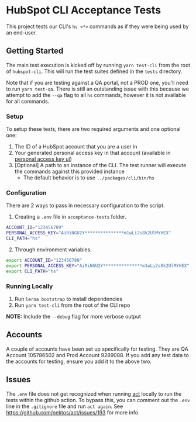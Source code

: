 # HubSpot CLI Acceptance Tests

This project tests our CLI's `hs <*>` commands as if they were being used by an end-user.

## Getting Started

The main test execution is kicked off by running `yarn test-cli` from the root of `hubspot-cli`. This will run the test suites defined in the `tests` directory.

Note that if you are testing against a QA portal, not a PROD one, you'll need to run `yarn test-qa`. There is still an outstanding issue with this because we attempt to add the `--qa` flag to all `hs` commands, however it is not available for all commands.

### Setup

To setup these tests, there are two required arguments and one optional one:

1. The ID of a HubSpot account that you are a user in
2. Your generated personal access key in that account (available in [personal access key ui](https://app.hubspot.com/l/personal-access-key))
3. [Optional] A path to an instance of the CLI. The test runner will execute the commands against this provided instance
   - The default behavior is to use `../packages/cli/bin/hs`

### Configuration

There are 2 ways to pass in necessary configuration to the script.

1. Creating a `.env` file in `acceptance-tests` folder.

```bash
ACCOUNT_ID="123456789"
PERSONAL_ACCESS_KEY="AiRiNGU2Y***************m1wLi2s8k2UlMYHEX"
CLI_PATH="hs"
```

2. Through environment variables.

```bash
export ACCOUNT_ID="123456789"
export PERSONAL_ACCESS_KEY="AiRiNGU2Y***************m1wLi2s8k2UlMYHEX"
export CLI_PATH="hs"
```

### Running Locally

1. Run `lerna bootstrap` to install dependencies
2. Run `yarn test-cli` from the root of the CLI repo

**NOTE:** Include the `--debug` flag for more verbose output


## Accounts

A couple of accounts have been set up specifically for testing. They are QA Account 105786502 and Prod Account 9289088. If you add any test data to the accounts for testing, ensure you add it to the above two.

## Issues

The `.env` file does not get recognized when running [act](https://github.com/nektos/act) locally to run the tests within the github action. To bypass this, you can comment out the `.env` line in the `.gitignore` file and run `act again`. See https://github.com/nektos/act/issues/193 for more info.
